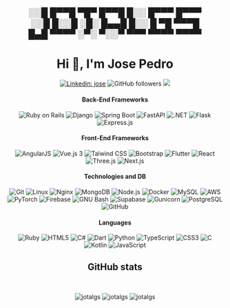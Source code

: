 <div align="center">
<h2>
<br>
░░█ █▀▀█ ▀█▀ █▀▀█ █░░ █▀▀▀ █▀▀▀<br>
░░█ █░░█ ░█░ █▄▄█ █░░ █ ▀█ ▀▀▀█<br>
█▄█ ▀▀▀▀ ░▀░ ▀░░▀ ▀▀▀ ▀▀▀▀ ▀▀▀▀<br>
</h2>
<h1 align="center">Hi 👋, I'm Jose Pedro</h1>


[![Linkedin: jose](https://img.shields.io/badge/-jose-blue?style=flat-square&logo=Linkedin&logoColor=white&link=https://www.linkedin.com/in/jose-pedro-gil-suarez-29b6b021a/)](https://www.linkedin.com/in/jose-pedro-gil-suarez-29b6b021a/)
![GitHub followers](https://img.shields.io/github/followers/jotalgs?label=Follow&style=social)
![](https://komarev.com/ghpvc/?username=jotalgs&style=for-the-badge&color=red)
</div>

<div align="center">
 
 <h4 align="center">  Back-End Frameworks</h4>

![Ruby on Rails](https://img.shields.io/badge/Rails-CC342D?style=for-the-badge&logo=ruby-on-rails&logoColor=white)
![Django](https://img.shields.io/badge/Django-092E20?style=for-the-badge&logo=django&logoColor=white)
![Spring Boot](https://img.shields.io/badge/Spring%20Boot-6DB33F?style=for-the-badge&logo=spring&logoColor=white)
![FastAPI](https://img.shields.io/badge/FastAPI-009688?style=for-the-badge&logo=fastapi&logoColor=white)
![.NET](https://img.shields.io/badge/.NET-512BD4?style=for-the-badge&logo=.net&logoColor=white)
![Flask](https://img.shields.io/badge/Flask-000000?style=for-the-badge&logo=flask&logoColor=white)
![Express.js](https://img.shields.io/badge/Express.js-000000?style=for-the-badge&logo=express&logoColor=white)
<br />
<h4 align="center">  Front-End Frameworks </h4>

![AngularJS](https://img.shields.io/badge/Angular-E23237?style=for-the-badge&logo=angular&logoColor=white)
![Vue.js 3](https://img.shields.io/badge/Vue.js-4FC08D?style=for-the-badge&logo=vue.js&logoColor=white)
![Talwind CSS](https://img.shields.io/badge/Tailwind_CSS-38B2AC?style=for-the-badge&logo=tailwind-css&logoColor=white)
![Bootstrap](https://img.shields.io/badge/Bootstrap-563D7C?style=for-the-badge&logo=bootstrap&logoColor=white)
![Flutter](https://img.shields.io/badge/Flutter-02569B?style=for-the-badge&logo=flutter&logoColor=white)
![React](https://img.shields.io/badge/react-%2320232a.svg?style=for-the-badge&logo=react&logoColor=%2361DAFB)
![Three.js](https://img.shields.io/badge/Three.js-000000?style=for-the-badge&logo=three.js&logoColor=white)
![Next.js](https://img.shields.io/badge/Next.js-000000?style=for-the-badge&logo=next.js&logoColor=white)
<br />
<h4 align="center">  Technologies and DB </h4>

![Git](https://img.shields.io/badge/git-%23F05033.svg?style=for-the-badge&logo=git&logoColor=white)
![Linux](https://img.shields.io/badge/Linux-FCC624?style=for-the-badge&logo=linux&logoColor=black)
![Nginx](https://img.shields.io/badge/Nginx-009639?style=for-the-badge&logo=nginx&logoColor=white)
![MongoDB](https://img.shields.io/badge/MongoDB-47A248?style=for-the-badge&logo=mongodb&logoColor=white)
![Node.js](https://img.shields.io/badge/Node.js-8CC84B?style=for-the-badge&logo=node.js&logoColor=white)
![Docker](https://img.shields.io/badge/docker-2496ED?style=for-the-badge&logo=docker&logoColor=white)
![MySQL](https://img.shields.io/badge/mysql-%2300f.svg?style=for-the-badge&logo=mysql&logoColor=white)
![AWS](https://img.shields.io/badge/AWS-232F3E?style=for-the-badge&logo=amazonwebservices&logoColor=white)
![PyTorch](https://img.shields.io/badge/PyTorch-EE4C2C?style=for-the-badge&logo=pytorch&logoColor=white)
![Firebase](https://img.shields.io/badge/Firebase-FFCA28?style=for-the-badge&logo=firebase&logoColor=black)
![GNU Bash](https://img.shields.io/badge/GNU%20Bash-4EAA25?style=for-the-badge&logo=GNU%20Bash&logoColor=white)
![Supabase](https://img.shields.io/badge/Supabase-3ECF8E?style=for-the-badge&logo=supabase&logoColor=white)
![Gunicorn](https://img.shields.io/badge/Gunicorn-5B8BFF?style=for-the-badge&logo=gunicorn&logoColor=white)
![PostgreSQL](https://img.shields.io/badge/PostgreSQL-336791?style=for-the-badge&logo=postgresql&logoColor=FFFFFF)
![GitHub](https://img.shields.io/badge/GitHub-181717?style=for-the-badge&logo=github&logoColor=white)

<h4 align="center">  Languages </h4>

![Ruby](https://img.shields.io/badge/Ruby-CC342D?style=for-the-badge&logo=ruby&logoColor=white)
![HTML5](https://img.shields.io/badge/HTML5-E34F26?style=for-the-badge&logo=html5&logoColor=white)
![C#](https://img.shields.io/badge/C%23-239120?style=for-the-badge&logo=c-sharp&logoColor=white)
![Dart](https://img.shields.io/badge/Dart-00BFFF?style=for-the-badge&logo=dart&logoColor=white)
![Python](https://img.shields.io/badge/python-3670A0?style=for-the-badge&logo=python&logoColor=ffdd54)
![TypeScript](https://img.shields.io/badge/TypeScript-007ACC?style=for-the-badge&logo=typescript&logoColor=white)
![CSS3](https://img.shields.io/badge/CSS3-1572B6?style=for-the-badge&logo=css3&logoColor=white)
![C](https://img.shields.io/badge/c-%2300599C.svg?style=for-the-badge&logo=c&logoColor=white)
![Kotlin](https://img.shields.io/badge/Kotlin-7F52FF?style=for-the-badge&logo=kotlin&logoColor=white)
![JavaScript](https://img.shields.io/badge/javascript-%23323330.svg?style=for-the-badge&logo=javascript&logoColor=%23F7DF1E)
</div>


<h2 align="center">  GitHub stats </h2>
 <br />
<p align="center">
 <img src="https://github-readme-stats.vercel.app/api?username=jotalgs&show_icons=true&count_private=true&theme=onedark&hide_border=true&hide=issues,contribs&bg_color=00000000"  alt="jotalgs" />
 <img src="https://github-readme-stats.vercel.app/api/top-langs/?username=jotalgs&layout=compact&hide_border=true&theme=onedark&bg_color=00000000&langs_count=6&hide=jupyter%20notebook,tex,css,html,php" alt="jotalgs" />
 <img src="https://github-readme-streak-stats.herokuapp.com?user=jotalgs&theme=onedark&hide_border=true&background=FFFFFF00" alt="jotalgs" />
</p>
